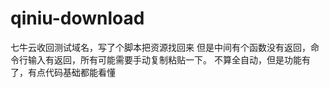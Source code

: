 # qiniu-download
七牛云收回测试域名，写了个脚本把资源找回来
但是中间有个函数没有返回，命令行输入有返回，所有可能需要手动复制粘贴一下。
不算全自动，但是功能有了，有点代码基础都能看懂
